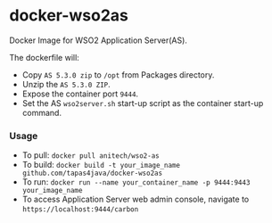 docker-wso2as
=============

Docker Image for WSO2 Application Server(AS).

The dockerfile will:

* Copy `AS 5.3.0 zip` to `/opt` from Packages directory.
* Unzip the `AS 5.3.0 ZIP`.
* Expose the container port `9444`.
* Set the AS `wso2server.sh` start-up script as the container start-up command.

### Usage
* To pull: `docker pull anitech/wso2-as`
* To build: `docker build -t your_image_name github.com/tapas4java/docker-wso2as`
* To run: `docker run --name your_container_name -p 9444:9443 your_image_name`
* To access Application Server web admin console, navigate to `https://localhost:9444/carbon`